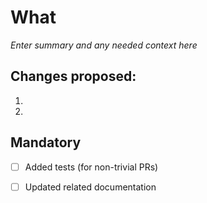 # What
_Enter summary and any needed context here_

## Changes proposed:
1.
1.

## Mandatory
- [ ] Added tests (for non-trivial PRs)
- [ ] Updated related documentation


